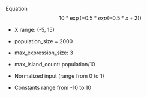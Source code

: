 Equation
$$10*\exp(-0.5*exp(-0.5*x + 2))$$
- X range: (-5, 15)

- population_size = 2000
- max_expression_size: 3
- max_island_count: population/10

- Normalized input (range from 0 to 1)
- Constants range from -10 to 10